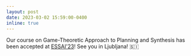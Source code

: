 ```yaml
---
layout: post
date: 2023-03-02 15:59:00-0400
inline: true
---
```


Our course on Game-Theoretic Approach to Planning and Synthesis has been accepted at [ESSAI'23](https://essai.ijs.si/2023_ESSAI.html)! See you in Ljubljana! :slovenia:
